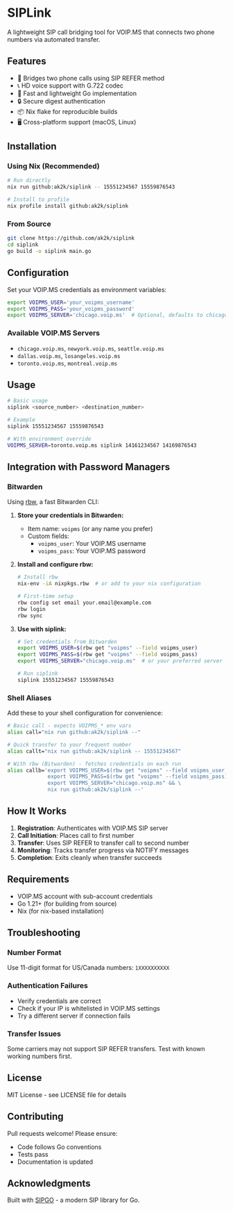 # SIPLink

A lightweight SIP call bridging tool for VOIP.MS that connects two phone numbers via automated transfer.

## Features

- 🔗 Bridges two phone calls using SIP REFER method
- 📞 HD voice support with G.722 codec
- 🚀 Fast and lightweight Go implementation
- 🔒 Secure digest authentication
- 📦 Nix flake for reproducible builds
- 🖥️ Cross-platform support (macOS, Linux)

## Installation

### Using Nix (Recommended)

```bash
# Run directly
nix run github:ak2k/siplink -- 15551234567 15559876543

# Install to profile
nix profile install github:ak2k/siplink
```

### From Source

```bash
git clone https://github.com/ak2k/siplink
cd siplink
go build -o siplink main.go
```

## Configuration

Set your VOIP.MS credentials as environment variables:

```bash
export VOIPMS_USER='your_voipms_username'
export VOIPMS_PASS='your_voipms_password'
export VOIPMS_SERVER='chicago.voip.ms'  # Optional, defaults to chicago
```

### Available VOIP.MS Servers

- `chicago.voip.ms`, `newyork.voip.ms`, `seattle.voip.ms`
- `dallas.voip.ms`, `losangeles.voip.ms`
- `toronto.voip.ms`, `montreal.voip.ms`

## Usage

```bash
# Basic usage
siplink <source_number> <destination_number>

# Example
siplink 15551234567 15559876543

# With environment override
VOIPMS_SERVER=toronto.voip.ms siplink 14161234567 14169876543
```

## Integration with Password Managers

### Bitwarden

Using [rbw](https://github.com/doy/rbw), a fast Bitwarden CLI:

1. **Store your credentials in Bitwarden:**
   - Item name: `voipms` (or any name you prefer)
   - Custom fields:
     - `voipms_user`: Your VOIP.MS username
     - `voipms_pass`: Your VOIP.MS password

2. **Install and configure rbw:**
   ```bash
   # Install rbw
   nix-env -iA nixpkgs.rbw  # or add to your nix configuration

   # First-time setup
   rbw config set email your.email@example.com
   rbw login
   rbw sync
   ```

3. **Use with siplink:**
   ```bash
   # Set credentials from Bitwarden
   export VOIPMS_USER=$(rbw get "voipms" --field voipms_user)
   export VOIPMS_PASS=$(rbw get "voipms" --field voipms_pass)
   export VOIPMS_SERVER="chicago.voip.ms"  # or your preferred server

   # Run siplink
   siplink 15551234567 15559876543
   ```

### Shell Aliases

Add these to your shell configuration for convenience:

```bash
# Basic call - expects VOIPMS_* env vars
alias call="nix run github:ak2k/siplink --"

# Quick transfer to your frequent number
alias callt="nix run github:ak2k/siplink -- 15551234567"

# With rbw (Bitwarden) - fetches credentials on each run
alias callb='export VOIPMS_USER=$(rbw get "voipms" --field voipms_user) && \
             export VOIPMS_PASS=$(rbw get "voipms" --field voipms_pass) && \
             export VOIPMS_SERVER="chicago.voip.ms" && \
             nix run github:ak2k/siplink --'
```

## How It Works

1. **Registration**: Authenticates with VOIP.MS SIP server
2. **Call Initiation**: Places call to first number
3. **Transfer**: Uses SIP REFER to transfer call to second number
4. **Monitoring**: Tracks transfer progress via NOTIFY messages
5. **Completion**: Exits cleanly when transfer succeeds

## Requirements

- VOIP.MS account with sub-account credentials
- Go 1.21+ (for building from source)
- Nix (for nix-based installation)

## Troubleshooting

### Number Format
Use 11-digit format for US/Canada numbers: `1XXXXXXXXXX`

### Authentication Failures
- Verify credentials are correct
- Check if your IP is whitelisted in VOIP.MS settings
- Try a different server if connection fails

### Transfer Issues
Some carriers may not support SIP REFER transfers. Test with known working numbers first.

## License

MIT License - see LICENSE file for details

## Contributing

Pull requests welcome! Please ensure:
- Code follows Go conventions
- Tests pass
- Documentation is updated

## Acknowledgments

Built with [SIPGO](https://github.com/emiago/sipgo) - a modern SIP library for Go.
